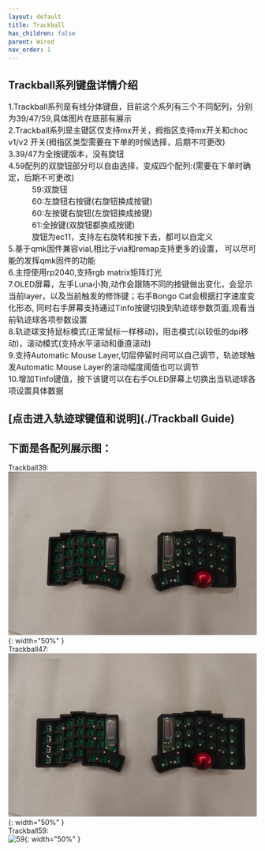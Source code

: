 ```yaml
---
layout: default
title: Trackball
has_children: false
parent: Wired
nav_order: 1
---
```

## Trackball系列键盘详情介绍
<div>
<font size=3>1.Trackball系列是有线分体键盘，目前这个系列有三个不同配列，分别为39/47/59,具体图片在底部有展示</font><br/>
<font size=3>2.Trackball系列是主键区仅支持mx开关，拇指区支持mx开关和choc v1/v2 开关(拇指区类型需要在下单的时候选择，后期不可更改)</font><br/>
<font size=3>3.39/47为全按键版本，没有旋钮</font><br/>
<font size=3>4.59配列的双旋钮部分可以自由选择，变成四个配列:(需要在下单时确定，后期不可更改)</font><br/>
<font size=3>&emsp;&emsp;&emsp;59:双旋钮</font><br/>
<font size=3>&emsp;&emsp;&emsp;60:左旋钮右按键(右旋钮换成按键)</font><br/>
<font size=3>&emsp;&emsp;&emsp;60:左按键右旋钮(左旋钮换成按键)</font><br/>
<font size=3>&emsp;&emsp;&emsp;61:全按键(双旋钮都换成按键)</font><br/>
<font size=3>&emsp;&emsp;&emsp;旋钮为ec11，支持左右旋转和按下去，都可以自定义</font><br/>
<font size=3>5.基于qmk固件兼容vial,相比于via和remap支持更多的设置，
  可以尽可能的发挥qmk固件的功能</font><br/>
<font size=3>6.主控使用rp2040,支持rgb matrix矩阵灯光</font><br/>
<font size=3>7.OLED屏幕，左手Luna小狗,动作会跟随不同的按键做出变化，会显示当前layer，以及当前触发的修饰键；右手Bongo Cat会根据打字速度变化形态,
同时右手屏幕支持通过Tinfo按键切换到轨迹球参数页面,观看当前轨迹球各项参数设置</font><br/>
<font size=3>8.轨迹球支持鼠标模式(正常鼠标一样移动)，阻击模式(以较低的dpi移动)，滚动模式(支持水平滚动和垂直滚动)</font><br/>
<font size=3>9.支持Automatic Mouse Layer,切层停留时间可以自己调节，轨迹球触发Automatic Mouse Layer的滚动幅度阈值也可以调节</font><br/>
<font size=3>10.增加Tinfo键值，按下该键可以在右手OLED屏幕上切换出当轨迹球各项设置具体数据</font><br/>
</div>
 

## [点击进入轨迹球键值和说明](./Trackball Guide)

## 下面是各配列展示图：
Trackball39:<br/>
![39](/static/trackball/39.jpeg){: width="50%" }<br/>
Trackball47:<br/>
![47](/static/trackball/47.jpeg){: width="50%" }<br/>
Trackball59:<br/>
![59](/static/trackball/59.jpeg){: width="50%" }<br/>

